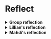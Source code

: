 # Reflect

<details>
  <summary><strong>Group reflection</strong></summary>

#### Summary or tutoiral feedback
  Based on the feedback that we received on our tool from other groups we could confirm that the tool effectively addressed the identified use case, which is extracting and calculating volumes of columns in an IFC file. The script demonstrated the capability to access and utilize property data stored in the IFC model, achieving the intended goal. The feedback also confirmed that the methodology was clear, adaptable, and solved real challenges.

One question that we received from a group was whether the volume of columns was based on the dimensions. The answer to that was that the volume is based on the values stored in the IFC file, and not recalculated from dimensions. This question highlighted the importance of clarifying how the volume is derived and indicates a need to elaborate on how IFC files store data, which could enhance the tutorial's explanation. 

Other comments that we received were that we made a great phase breakdown and that it was cool that the tutorial is interchangeable and could be used for beams or other elements. The tutorial’s step-by-step structure and adaptability to other elements were appreciated. This validates the methodical approach and highlights its broader applicability. The acknowledgment of the tutorial's adaptability suggests it could be expanded to show examples for beams, walls, or other elements, further showcasing the tool's versatility.

#### Process of the tutorial
The process of the course helped us gain a deeper understanding of OpenBIM concepts and tools. OpenBIM could definitely be applied in automating workflows, which could be relevant to future research or practical applications.

We appreciated the freedom in choosing use cases in the course, as it allowed us to focus on topics relevant to our interests. 

The number of tools in the course was adequate. Adding too many could overwhelm beginners, while removing essential tools like ifcopenshell or visualization libraries would limit the learning experience. The balance felt just right.


</details>

<details>
  <summary><strong>Lillian's reflection</strong></summary>

  #### My learning experience for the concept I focused on
At the beginning of this course I had a basic understanding of BIM concepts but limited experience with OpenBIM tools such as ifcopenshell. My knowledge of IFC files was theoretical, with minimal exposure to practical coding or property extraction workflows. I would say that I was a beginner analyst, but have now moved up to a self learner. Throughout the course I have gained practical proficiency in using OpenBIM tools like ifcopenshell for specific tasks such as accessing and analyzing IFC files. I have now gained skills in extracting data programmatically, and understanding their structure through tools like ifcopenshell. I also gained an appreciation for the potential of OpenBIM to enhance collaboration and transparency in projects.

Despite my progress, there are areas where I need further growth. So far, my experience has primarily focused on extracting properties of a single element type, such as columns. To advance my skills, I aim to perform more complex analyses that involve entire buildings. This could include evaluating structural systems, performing energy simulations, or calculating material quantities across multiple elements. Additionally, I want to deepen my understanding of advanced OpenBIM workflows, such as integrating multiple IFC files, automating repetitive tasks, and enhancing data visualization for better communication of results.

In the future, I see OpenBIM playing a important role in my work. Its ability to manage building information make it ideal for collaborative design and construction projects. I plan to use OpenBIM for tasks like structural analysis, cost estimation, and lifecycle assessment. For example, extracting and analyzing detailed material properties could inform decisions about sustainability and resource efficiency. Furthermore, OpenBIM can support innovative approaches, such as using automated compliance checks to ensure building designs meet regulatory and project-specific standards. This versatility makes OpenBIM an essential tool for advancing both my professional and academic pursuits.

#### My future for Advanced use of OpenBIM
I don't think I will use OpenBIM tools directly in my thesis, however the foundational understanding that I have gained can inform certain aspects, particularly if I explore automating workflows or data management in the built environment.

On the other side, it is highly likely that I will use OpenBIM tools in my professional life. With the growing emphasis on collaboration and interoperability in the construction industry, OpenBIM tools will play a key role in streamlining processes, improving efficiency, and enhancing project outcomes.

#### Wrap up
Reflecting on my journey through the assignments, I have developed a significantly deeper understanding of OpenBIM tools and their application. Each assignment was an opportunity to build on the skills introduced in the previous one.

Starting with assignment A1, I was introduced to the process of validating claims made in project reports using OpenBIM tools. A1 provided a foundational understanding of how IFC files and scripting can be used to extract meaningful data.
In A2 I learned more about use cases and was able to identify a specific use case relevant to my focus area and map out how OpenBIM could address it.
A3 was the core technical challenge, where I developed a Python script to address the use case defined in A2. The tool automated the extraction of IFC element properties, providing a structured approach to analyzing model data. This assignment significantly improved my coding skills.
In A4, Mahdi and I got to create and present a tutorial that addressed a learning need within the group. I found this to be a great way to conclude after scripting in A3, as it allowed us to solve any challenges we had faced during the development process. The tutorials I developed and reviewed helped reinforce my knowledge and clarified advanced concepts.
Finally, A5 provided an opportunity to reflect on the entire learning experience and consider how these tools and techniques might influence my academic and professional future.

This process has been a valuable learning journey and the course has overall equipped me with a strong foundation for exploring advanced applications of OpenBIM.

</details>


<details>
  <summary><strong>Mahdi's reflection</strong></summary>

#### My learning experience:

  At the start of the course, I was a **Modeler**, but by the end I happily consider myself a **self-learner** in OpenBIM. While I know there's still a lot to master both in terms of BIM tools and programming skills on Python, this course helped me to establish a stronger plan. Thanks to Moussa, our manager, I learned fast how to tackle mistakes while coding. At the beginning of the course, my Python knowledge was quite limited, but that didn’t hold me back. Now I’ve developed my coding skills and gained the confidence to keep learning and growing in this area. The journey with Python has just begun, and I’m excited to see where I can go with it! 
  
During the course, Lilian and I tackeld a concrete challenge, our mission was to develop a tool that could verify the accuracy of construction cost estimates for all the concrete columns in the Building #2406 case. The result for me was a deeper appreciation for OpenBIM as a main tool shaping the future of the construction field.   

With my current knowledge in Revit, this experience added to my ambition to look deeper into Python and OpenBIM. My (current) final goal is to step into the role of a construction manager equipped with the skills to use these tools and supercharge construction management efficiency! I plan to become a BIM manager in the near future, using these skills to grow into a more independent and efficient construction manager.

#### A small Idea, but maybe useful

Although I’m still unsure about incorporating OpenBIM into my thesis, I had an idea while searching for its benefits. While searching for data on the advantages of hiring OpenBIM experts, I found a surprising lack of statistics. This gap inspired me to consider exploring the impact of OpenBIM knowledge in companies, comparing those with engineers educated in OpenBIM to those without. I’d analyze their performance, future potentials, and economic benefits.  

As someone aspiring to be a construction manager, I’m convinced that OpenBIM is a gem to help me outperform others and grow into a more skilled professional. Without a doubt, I’ll continue learning and using BIM over the next decade.


#### Wrap up

Working through the assignments has been a rewarding experience for me that deepened my understanding of this technology and its applications. 

In **A1**, we started by verifying the construction cost of concrete columns in Building #2406. Using Python and ifcOpenShell, we calculated column volumes and costs, which gave us our first hands-on experience with OpenBIM and its ability to ensure cost accuracy in construction projects.  

**A2** focused on defining a specific use case: verifying the accuracy of cost estimates for columns. We mapped out how to gather geometric data from the IFC file, classify columns by size, and calculate their costs. This step showed us how OpenBIM tools can simplify complex workflows and ensure financial integrity.  

**A3** was where it all came together. We built a Python tool to automate the process outlined in A2. The tool extracted column data, calculated volumes, applied unit costs, and validated the project’s cost estimates. It was challenging but rewarding to see how coding and OpenBIM work hand-in-hand to improve efficiency.  

In **A4**, we created a tutorial to guide others in extracting and analyzing IFC data. This was a great way to review everything we’d learned and make it accessible for others. Breaking down the steps into a clear guide helped us solidify our knowledge while helping the group tackle similar challenges.  

Finally, **A5** gave us a chance to reflect on everything we’d learned. Starting from basic data extraction to building tools and teaching others, we’ve come a long way. OpenBIM is more than just technology; it’s a powerful way to bring transparency and accuracy to construction projects, and we’re excited to use these skills in the future.

</details>
